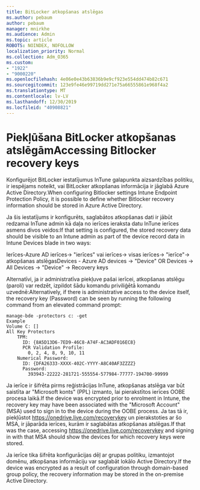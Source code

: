 ```yaml
---
title: BitLocker atkopšanas atslēgas
ms.author: pebaum
author: pebaum
manager: mnirkhe
ms.audience: Admin
ms.topic: article
ROBOTS: NOINDEX, NOFOLLOW
localization_priority: Normal
ms.collection: Adm_O365
ms.custom:
- "1922"
- "9000220"
ms.openlocfilehash: 4e06e0e43b63836b9e9cf923e554dd474b82c671
ms.sourcegitcommit: 123e9fe46e99719dd271e75a66555861e968f4a2
ms.translationtype: MT
ms.contentlocale: lv-LV
ms.lasthandoff: 12/30/2019
ms.locfileid: "40908821"
---
```

# <a name="accessing-bitlocker-recovery-keys"></a><span data-ttu-id="636e1-102">Piekļūšana BitLocker atkopšanas atslēgām</span><span class="sxs-lookup"><span data-stu-id="636e1-102">Accessing Bitlocker recovery keys</span></span>

<span data-ttu-id="636e1-103">Konfigurējot BitLocker iestatījumus InTune galapunkta aizsardzības politiku, ir iespējams noteikt, vai BitLocker atkopšanas informācija ir jāglabā Azure Active Directory.</span><span class="sxs-lookup"><span data-stu-id="636e1-103">When configuring Bitlocker settings Intune Endpoint Protection Policy, it is possible to define whether Bitlocker recovery information should be stored in Azure Active Directory.</span></span>

<span data-ttu-id="636e1-104">Ja šis iestatījums ir konfigurēts, saglabātos atkopšanas dati ir jābūt redzamai InTune admin kā daļa no ierīces ieraksta datu InTune ierīces asmens divos veidos:</span><span class="sxs-lookup"><span data-stu-id="636e1-104">If that setting is configured, the stored recovery data should be visible to an Intune admin as part of the device record data in Intune Devices blade in two ways:</span></span>

<span data-ttu-id="636e1-105">Ierīces-Azure AD ierīces-> "ierīces" vai ierīces-> visas ierīces-> "ierīce"-> atkopšanas atslēgas</span><span class="sxs-lookup"><span data-stu-id="636e1-105">Devices - Azure AD devices -> "Device"  OR Devices -> All Devices -> "Device" -> Recovery keys</span></span>

<span data-ttu-id="636e1-106">Alternatīvi, ja ir administratīva piekļuve pašai ierīcei, atkopšanas atslēgu (paroli) var redzēt, izpildot šādu komandu priviliģētā komandu uzvednē:</span><span class="sxs-lookup"><span data-stu-id="636e1-106">Alternatively, if there is administrative access to the device itself, the recovery key (Password) can be seen by running the following command from an elevated command prompt:</span></span>

```
manage-bde -protectors c: -get
Example
Volume C: []
All Key Protectors
    TPM:
      ID: {8A5D13D6-7ED9-46C8-A74F-AC3ADF016EC8}
      PCR Validation Profile:
        0, 2, 4, 8, 9, 10, 11
    Numerical Password:
      ID: {DFA26333-XXXX-402C-YYYY-A8C40AF3ZZZZ}
      Password:
        393943-22222-281721-555554-577984-77777-194700-99999
```
<span data-ttu-id="636e1-107">Ja ierīce ir šifrēta pirms reģistrācijas InTune, atkopšanas atslēga var būt saistīta ar "Microsoft konts" (PPL) izmanto, lai pierakstītos ierīces OOBE procesa laikā.</span><span class="sxs-lookup"><span data-stu-id="636e1-107">If the device was encrypted prior to enrolment in Intune, the recovery key may have been associated with the "Microsoft Account" (MSA) used to sign in to the device during the OOBE process.</span></span> <span data-ttu-id="636e1-108">Ja tas tā ir, piekļūstot https://onedrive.live.com/recoverykey un pierakstoties ar šo MSA, ir jāparāda ierīces, kurām ir saglabātas atkopšanas atslēgas.</span><span class="sxs-lookup"><span data-stu-id="636e1-108">If that was the case, accessing  https://onedrive.live.com/recoverykey and signing in with that MSA should show the devices for which recovery keys were stored.</span></span>
 
<span data-ttu-id="636e1-109">Ja ierīce tika šifrēta konfigurācijas dēļ ar grupas politiku, izmantojot domēnu, atkopšanas informāciju var saglabāt lokālo Active Directory.</span><span class="sxs-lookup"><span data-stu-id="636e1-109">If the device was encrypted as a result of configuration through domain-based group policy, the recovery information may be stored in the on-premise Active Directory.</span></span>
 

